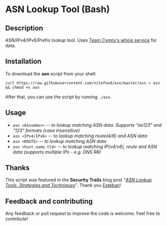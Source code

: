 # ASN Lookup Tool (Bash)

## Description

ASN/IPv4/IPv6/Prefix lookup tool. Uses [Team Cymru's whois service](https://team-cymru.com/community-services/ip-asn-mapping/) for data.

## Installation

To download the **asn** script from your shell:

`curl https://raw.githubusercontent.com/nitefood/asn/master/asn > asn && chmod +x asn`

After that, you can use the script by running `./asn`.

## Usage

* `asn <ASnumber>` -- _to lookup matching ASN data. Supports "as123" and "123" formats (case insensitive)_
* `asn <IPv4/IPv6>` -- _to lookup matching route(4/6) and ASN data_
* `asn <ROUTE>` -- _to lookup matching ASN data_
* `asn <host.name.tld>` -- _to lookup matching IP(v4/v6), route and ASN data (supports multiple IPs - e.g. DNS RR)_

## Thanks

This script was featured in the **Security Trails** blog post "[_ASN Lookup Tools, Strategies and Techniques_](https://securitytrails.com/blog/asn-lookup#autonomous-system-lookup-script)". Thank you [Esteban](https://www.estebanborges.com/)!

## Feedback and contributing

Any feedback or pull request to improve the code is welcome. Feel free to contribute!